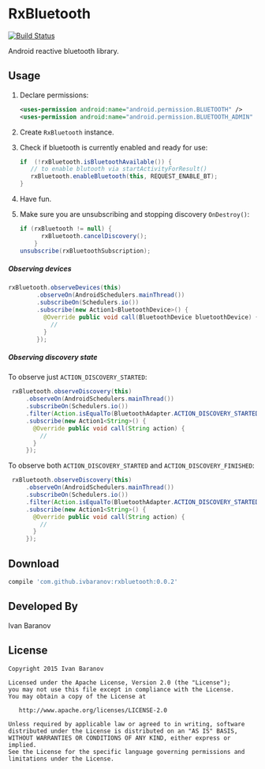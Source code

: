 RxBluetooth
===========

[![Build Status](https://travis-ci.org/IvBaranov/RxBluetooth.svg)](https://travis-ci.org/IvBaranov/RxBluetooth)

Android reactive bluetooth library.

Usage
-----

1. Declare permissions:
   ```xml
   <uses-permission android:name="android.permission.BLUETOOTH" />
   <uses-permission android:name="android.permission.BLUETOOTH_ADMIN" />
   ```

2. Create `RxBluetooth` instance.

3. Check if bluetooth is currently enabled and ready for use:
   ```java
   if  (!rxBluetooth.isBluetoothAvailable()) {
      // to enable blutooth via startActivityForResult()
      rxBluetooth.enableBluetooth(this, REQUEST_ENABLE_BT);
   }
   ```

4. Have fun.
5. Make sure you are unsubscribing and stopping discovery `OnDestroy()`:

   ```java
   if (rxBluetooth != null) {
         rxBluetooth.cancelDiscovery();
       }
   unsubscribe(rxBluetoothSubscription);
   ```

##### Observing devices
```java
rxBluetooth.observeDevices(this)
        .observeOn(AndroidSchedulers.mainThread())
        .subscribeOn(Schedulers.io())
        .subscribe(new Action1<BluetoothDevice>() {
          @Override public void call(BluetoothDevice bluetoothDevice) {
            //
          }
        });
```

##### Observing discovery state

To observe just `ACTION_DISCOVERY_STARTED`:

```java
 rxBluetooth.observeDiscovery(this)
     .observeOn(AndroidSchedulers.mainThread())
     .subscribeOn(Schedulers.io())
     .filter(Action.isEqualTo(BluetoothAdapter.ACTION_DISCOVERY_STARTED))
     .subscribe(new Action1<String>() {
       @Override public void call(String action) {
         //
       }
     });
```

To observe both `ACTION_DISCOVERY_STARTED` and `ACTION_DISCOVERY_FINISHED`:

```java
 rxBluetooth.observeDiscovery(this)
     .observeOn(AndroidSchedulers.mainThread())
     .subscribeOn(Schedulers.io())
     .filter(Action.isEqualTo(BluetoothAdapter.ACTION_DISCOVERY_STARTED, BluetoothAdapter.ACTION_DISCOVERY_FINISHED))
     .subscribe(new Action1<String>() {
       @Override public void call(String action) {
         //
       }
     });
```

Download
--------
```groovy
compile 'com.github.ivbaranov:rxbluetooth:0.0.2'
```

Developed By
------------
Ivan Baranov

License
-------

```
Copyright 2015 Ivan Baranov

Licensed under the Apache License, Version 2.0 (the "License");
you may not use this file except in compliance with the License.
You may obtain a copy of the License at

   http://www.apache.org/licenses/LICENSE-2.0

Unless required by applicable law or agreed to in writing, software
distributed under the License is distributed on an "AS IS" BASIS,
WITHOUT WARRANTIES OR CONDITIONS OF ANY KIND, either express or implied.
See the License for the specific language governing permissions and
limitations under the License.
```
